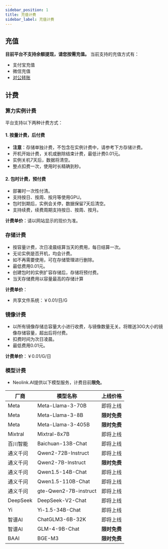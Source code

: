 ```yaml
---
sidebar_position: 1
title: 充值计费
sidebar_label: 充值计费
---
```



## 充值

**目前平台不支持余额提现，请您按需充值。**
当前支持的充值方式有：

- 支付宝充值
- 微信充值
- [对公转账](./corporatetransfer)

## 计费

### 算力实例计费

平台支持以下两种计费方式：

#### 1. 按量计费，后付费
- **注意**：存储单独计费，不包含在实例计费中，请参考下方存储计费。
- 开机开始计费，关机或删除结束计费，最低计费0.01元。
- 实例关机7天后，数据将清空。
- 整点扣费一次，使用时长精确到秒。

#### 2. 包时计费，预付费
- 部署时一次性付清。
- 支持按日、按周、按月等使用GPU。
- 包时到期后，实例会关停，数据保留7天后清空。
- 支持续费，续费周期支持按日、按周、按月。

**计费单价**：请以网站显示的现价为准。

### 存储计费

- 按容量计费，次日凌晨结算当天的费用，每日结算一次。
- 无论实例是否开机，均会计费。
- 如不再需要使用，可在存储管理进行删除。
- 最低费用0.01元。
- 创建包时的实例扩容存储后，存储将预付费。
- 当天存储费用以容量最高的存储计算


**计费单价**：
- 共享文件系统：￥0.01/日/G

### 镜像计费

- 以所有镜像存储总容量大小进行收费，与镜像数量无关。将赠送30G大小的镜像存储容量，超出后将付费。
- 扣费时间为次日凌晨。
- 最低费用0.01元。

**计费单价**：￥0.01/G/日

### 模型计费

- Neolink.AI提供以下模型服务，计费目前**限免**。

| 厂商   | 模型名称               | 上线价格       |
|--------|------------------------|----------------|
| Meta   | Meta-Llama-3-70B      | 即将上线       |
| Meta   | Meta-Llama-3-8B       | **限时免费**       |
| Meta   | Meta-Llama-3-405B      | **限时免费**       |
| Mixtral | Mixtral-8x7B          | 即将上线       |
| 百川智能 | Baichuan-13B-Chat     | 即将上线       |
| 通义千问 | Qwen2-72B-Instruct   | 即将上线       |
| 通义千问 | Qwen2-7B-Instruct    | **限时免费**       |
| 通义千问 | Qwen1.5-14B-Chat    | 即将上线       |
| 通义千问 | Qwen1.5-110B-Chat   | 即将上线       |
| 通义千问 | gte-Qwen2-7B-instruct| 即将上线       |
| DeepSeek | DeepSeek-V2-Chat      | 即将上线       |
| Yi      | Yi-1.5-34B-Chat      | 即将上线       |
| 智谱AI  | ChatGLM3-6B-32K      | 即将上线       |
| 智谱AI  | GLM-4-9B-Chat        | **限时免费**       |
| BAAI    | BGE-M3               | **限时免费**       |
